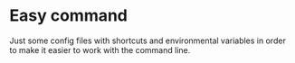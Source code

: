 # Easy command

Just some config files with shortcuts and environmental variables in order to make it easier to work with the command line.